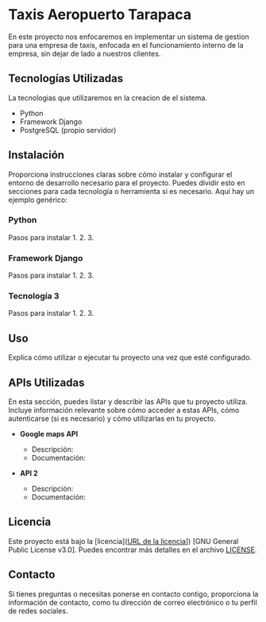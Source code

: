 # Taxis Aeropuerto Tarapaca

En este proyecto nos enfocaremos en implementar un sistema de gestion para una empresa de taxis, enfocada en el funcionamiento interno de la empresa, sin dejar de lado a nuestros clientes.

## Tecnologías Utilizadas

La tecnologias que utilizaremos en la creacion de el sistema.

- Python
- Framework Django
- PostgreSQL (propio servidor)

## Instalación

Proporciona instrucciones claras sobre cómo instalar y configurar el entorno de desarrollo necesario para el proyecto. Puedes dividir esto en secciones para cada tecnología o herramienta si es necesario. Aquí hay un ejemplo genérico:

### Python
Pasos para instalar
1. 
2. 
3. 

### Framework Django
Pasos para instalar
1. 
2. 
3. 

### Tecnología 3
Pasos para instalar
1. 
2. 
3. 

## Uso

Explica cómo utilizar o ejecutar tu proyecto una vez que esté configurado.

## APIs Utilizadas

En esta sección, puedes listar y describir las APIs que tu proyecto utiliza. Incluye información relevante sobre cómo acceder a estas APIs, cómo autenticarse (si es necesario) y cómo utilizarlas en tu proyecto.

- **Google maps API**
  - Descripción: 
  - Documentación: 

- **API 2**
  - Descripción:
  - Documentación:

## Licencia

Este proyecto está bajo la [licencia]([URL de la licencia](https://github.com/fbrzzhormazabal/TaxisTarapca/blob/main/LICENSE)]) [GNU General Public License v3.0]. Puedes encontrar más detalles en el archivo [LICENSE](LICENSE).

## Contacto

Si tienes preguntas o necesitas ponerse en contacto contigo, proporciona la información de contacto, como tu dirección de correo electrónico o tu perfil de redes sociales.
